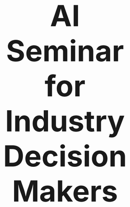 
# <div style="display: flex; justify-content: center; align-items: center; height: 100vh; text-align: center; font-size: 10vw; font-weight: bold; width: 100%;">AI Seminar for Industry Decision Makers</div>

---

## Typical Agenda

**14:00-14:30** : Introduction à l'IA & concepts fondamentaux

**14:30-14:50** : Natural Language Processing (NLP) & Large Language Models (LLM)

**14:50-15:10** : Computer Vision et Multimodalité

**15:10-15:30** : Data, Documentation Technique et Code Legacy

**15:30-15:50** : IA appliquée à l'industrie automobile

**15:50-16:00** : Résumé

---

# Médhi Famibelle - AI Engineer & Consultant

---

# Introduction to AI & fundamental concepts​

---

# AI VS GENERATIVE AI​

<div style="display: flex; align-items: center; gap: 20px;">
  <div style="flex: 1;">

**ARTIFICIAL INTELLIGENCE** is a field of computer science that aims to create systems capable of imitating or simulating human intelligence.​

**MACHINE LEARNING** focuses on building systems that learn and improve from experience without being explicitly programmed.​

**DEEP LEARNING** uses neural networks with many layers to model complex patterns in data.​

**GENERATIVE AI** can create or generate new content, ideas, or data that resemble human creativity.​

  </div>

  <div style="flex: 1;">

![AI, ML, DL, and Generative AI Face-Off](https://synoptekmark.b-cdn.net/wp-content/uploads/2023/07/ai-ml-dl-and-generative-ai-face-off.webp)

  </div>
</div>
---

# ML: Supervised Learning​

<div style="display: flex; align-items: center; gap: 20px;">
  <div style="flex: 1;">

Using Labeled Data​

Classification and Regression Tasks​

  </div>

  <div style="flex: 1;">

![Supervised Learning](https://techvidvan.com/tutorials/wp-content/uploads/sites/2/2020/07/Supervised-Learning-in-ML.jpg)

  </div>
</div>
---

# ML: Supervised Learning​

- Predictive maintenance for vehicle components (e.g., brake pads, tires).
- Driver behavior analysis and risk assessment.
- Traffic sign recognition and classification.
- Lane departure warning systems.


---

# ML: Unsupervised Learning​

<div style="display: flex; align-items: center; gap: 20px;">
  <div style="flex: 1;">

Discovering hidden structures​

Clustering and dimensionality reduction techniques​
  </div>

  <div style="flex: 1;">

![Unsupervised Learning](https://techvidvan.com/tutorials/wp-content/uploads/sites/2/2020/07/Unsupervised-Learning-in-ML.jpg)

  </div>
  
</div>

---
# ML: Unsupervised Learning​
- Clustering driver behavior patterns for personalized insurance plans.
- Grouping traffic patterns to optimize navigation and route planning.
- Segmenting vehicle usage data to design targeted marketing strategies.

---
# ML: Reinforcement Learning​

<div style="display: flex; align-items: center; gap: 20px;">
  <div style="flex: 1;">
Agents learning through trial and error​

Reward systems​
  </div>

  <div style="flex: 1;">

<iframe width="560" height="315" src="https://www.youtube.com/embed/spfpBrBjntg?si=68Z-oEMzvfxk8p6x&autoplay=1" title="YouTube video player" frameborder="0" allow="accelerometer; autoplay; clipboard-write; encrypted-media; gyroscope; picture-in-picture" allowfullscreen></iframe>

  </div>

</div>
---

# ML: Reinforcement Learning​
<div style="display: flex; align-items: center; gap: 20px;">
  <div style="flex: 1;">

- Autonomous driving systems learning optimal driving strategies through simulation.
- Adaptive cruise control systems optimizing fuel efficiency and safety.
- Parking assistance systems learning to navigate complex parking scenarios.

  </div>
  <div style="flex: 1;">  

<iframe width="560" height="315" src="https://www.youtube.com/embed/KPLYhRBCcvk?autoplay=1" title="YouTube video player" frameborder="0" allow="accelerometer; autoplay; clipboard-write; encrypted-media; gyroscope; picture-in-picture" allowfullscreen></iframe>

**Source:** [AlphaStar: Grandmaster level in StarCraft II using multi-agent reinforcement learning](https://deepmind.google/discover/blog/alphastar-grandmaster-level-in-starcraft-ii-using-multi-agent-reinforcement-learning/)

  </div>
</div>
---

# Supervised Learning, Unsupervised Learning, Reinforcement Learning

| Mode            | Labeled Training Data | Definition                                                                                     | Use Cases                                                                                     |
|-----------------|-----------------------|------------------------------------------------------------------------------------------------|---------------------------------------------------------------------------------------------|
| Supervised      | YES                   | During the training phase, the desired outcome is known                                       | Image recognition, value prediction, diagnostics, fraud detection                          |
| Unsupervised    | NO                    | During the training phase, the desired outcome is unknown                                     | Customer segmentation, KPI determination, grouping objects that appear to share similarities |
| Reinforcement   | Depends               | The expected result is evaluated on a case-by-case basis                                      | Recommendation engines, AI in gaming                                                        |

---

# Biological Neurons  

<div style="display: flex; align-items: center; gap: 20px;">
  <div style="flex: 1;">

  **Structure:**  
  - Dendrites  
  - Soma  
  - Axon  

  **Functioning of Synapses:**  
  - Chemical and electrical signal transmission  

  </div>

  <div style="flex: 1;">

  ![Neuron Structure](https://www.researchgate.net/profile/Christos-Pliatsikas/publication/376253955/figure/fig1/AS:11431281218483806@1705590629078/Neuron-anatomy-Created-with-BioRendercom.png)  
  *Illustration of a biological neuron*

  </div>

</div>

---

# Artificial Neurons  
<div style="display: flex; align-items: center; gap: 20px;">
  <div style="flex: 1;">

Mathematical model of the artificial neuron  

Activation functions: ReLU, Sigmoid, Tanh  

Similarities and differences with biological neurons?  

</div>

<div style="display: flex; align-items: center; gap: 20px;">
  <div style="flex: 1;">

  ![Artificial Neuron Structure](https://upload.wikimedia.org/wikipedia/commons/thumb/c/c6/Artificial_neuron_structure.svg/1024px-Artificial_neuron_structure.svg.png)  
  *Illustration of an artificial neuron*
  </div>
</div>


---

# Artificial Neural Networks

Artificial neural networks (ANNs) are computational models inspired by the structure and functioning of biological neural networks. 

They consist of interconnected layers of artificial neurons, where each neuron processes inputs, applies an activation function, and passes the output to the next layer. 

**ANNs** are widely used for tasks such as pattern recognition, classification, and regression in various domains.

---

# Parameters and Weights in Neural Networks

In neural networks, **parameters** refer to the adjustable values that the model learns during training. These include:

**Weights:**

- Represent the strength of the connection between neurons.
- Adjusted during training to minimize the error between predicted and actual outputs.

**Biases:**
- Added to the weighted sum of inputs to shift the activation function.
- Helps the model fit the data better by allowing flexibility in decision boundaries.

---

# Parameters and Weights in Neural Networks

<div style="display: flex; align-items: center; gap: 20px;">
  <div style="flex: 1;">

**Why They Matter:**

- **Weights and biases** are the core components that enable neural networks to learn patterns and make predictions. By iteratively updating these values using optimization algorithms like gradient descent, the network improves its performance on the given task.
  </div>

  <div style="flex: 1;">
**Example:**

- In a simple neural network, if the input is `X`, the weight is `W`, and the bias is `B`, the output of a neuron is calculated as:
$$\text{output} = \text{activation\_function}(W \cdot X + B)$$

  </div>
</div>
---

# Mistral 7B: Number of Parameters

<div style="display: flex; align-items: center; gap: 20px;">

  <div style="flex: 1;">

The Mistral 7B model is a state-of-the-art foundation model with **7 billion parameters**.


**Comparison:**
- **GPT-4:** Estimated 175 billion parameters.
- **LLaMA 2 (13B):** 13 billion parameters.

  </div>

  <div style="flex: 1;">

![Model Parameters Comparison](https://www.geeky-gadgets.com/wp-content/uploads/2023/09/New-Mistral-7B-instruct-model-from-Mistral-AI.webp)

  </div>
</div>
---

# Multi-Layer Perceptron (MLP)
<div style="display: flex; align-items: center; gap: 20px;">

  <div style="flex: 1;">

A Multi-Layer Perceptron (MLP) is a type of artificial neural network composed of an input layer, one or more hidden layers, and an output layer. Each layer consists of interconnected nodes (neurons) where inputs are processed through weighted connections, activation functions, and biases. 

MLPs are widely used for supervised learning tasks such as classification and regression, leveraging their ability to model complex, non-linear relationships in data.

The concept of the MLP was first introduced in 1969 by Marvin Minsky and Seymour Papert in their book *Perceptrons*, which laid the groundwork for neural network research.

  </div>

  <div style="flex: 1;">

![MLP](https://media.licdn.com/dms/image/D5612AQG2n-h9rBE2NA/article-cover_image-shrink_600_2000/0/1701597139460?e=2147483647&v=beta&t=kTHU5V1z66QpFeikBYqQ4Gwgu-o3V8DlwKWOub6Rr2M)

  </div>

</div>
---

# Backpropagation

<div style="display: flex; align-items: center; gap: 20px;">

  <div style="flex: 1;">

Backpropagation, is a supervised learning algorithm used to train artificial neural networks. It adjusts the weights of the network by propagating the error from the output layer back to the input layer. The process involves two main steps:

**Forward Pass:** Compute the output of the network and the error by comparing the predicted output to the actual target.

**Backward Pass:** Calculate the gradient of the error with respect to each weight using the chain rule and update the weights to minimize the error.

This iterative process continues until the network converges to an optimal solution, making it a cornerstone of deep learning.

  </div>

  <div style="flex: 1;">

![Backpropagation](https://i.makeagif.com/media/9-23-2021/ZbBtF9.gif)

  </div>

</div>
---

# Gradient Descent

<div style="display: flex; align-items: center; gap: 20px;">

  <div style="flex: 1;">

Gradient Descent is an optimization algorithm used to minimize a function by iteratively moving in the direction of the steepest descent, as defined by the negative of the gradient. It is widely used in machine learning to optimize model parameters by reducing the error between predicted and actual values.

**Steps:**
- Initialize parameters (e.g., weights) with random values.
- Compute the gradient of the loss function with respect to the parameters.
- Update the parameters by subtracting the gradient scaled by a learning rate.
- Repeat until convergence or a stopping criterion is met.

**Key Concepts:**
- **Learning Rate:** Controls the step size in each iteration.
- **Convergence:** Achieved when the gradient approaches zero or the loss stops decreasing.

  </div>

  <div style="flex: 1;">
![Gradient Descent](https://blog.datumbox.com/wp-content/uploads/2013/10/gradient-descent.png)
  </div>

</div>

---
## Neural Network in action

<div style="display: flex; align-items: center; gap: 20px;">

  <div style="flex: 1;">

The animation shows the process of handwritten digit recognition using a neural network. 

It visualizes how the model processes input images, extracts features, and predicts the corresponding digit.

  </div>

  <div style="flex: 1;">

![Neural Network in action](https://i.makeagif.com/media/3-22-2022/boUeR6.gif)

  </div>
</div>

---

# Building an AI Model: Key Steps

<div style="display: flex; align-items: center; gap: 20px;">

  <div style="flex: 1;">


**Define the Problem:**
- Clearly identify the objective and the problem you want to solve.
- Example: Predict brake pad wear or classify traffic signs.

**Collect the Data:**
- Gather relevant and high-quality data for training and testing.
- Example: Sensor data, images, or historical logs.

**Choose a Model:**
- Select an appropriate algorithm or architecture based on the problem.
- Example: Use YOLO for real-time object detection or LSTM for time-series predictions.

**Train the Model:**
- Split the data into training, validation, and test sets.
- Train the model using the training data and evaluate its performance on the validation set.
- Fine-tune hyperparameters to optimize accuracy and generalization.

**Evaluate and Deploy:**
- Test the model on unseen data to ensure robustness.
- Deploy the model in the target environment (e.g., embedded systems, cloud).

  </div>

  <div style="flex: 1; align=right;">

```mermaid
graph TD
   A[Define the Problem] --> B[Collect the Data]
   B --> C[Choose a Model]
   C --> D[Train the Model]
   D --> E[Evaluate and Deploy]
   E --> F[Monitor and Improve]
```
  </div>
</div>
---
# Quiz: Neural Networks

---

# What is the primary advantage of using artificial neural networks (ANNs) in AI applications?
  - A) They are inspired by biological neurons.
  - B) They can model complex, non-linear relationships in data.
  - C) They require no training data.
  - D) They are faster than all other machine learning models.

---

# What is the purpose of backpropagation in training neural networks?
  - A) To initialize the weights of the network.
  - B) To propagate the input data forward through the network.
  - C) To adjust the weights by minimizing the error using gradient descent.
  - D) To add more layers to the network.

---

# What does the gradient descent algorithm aim to achieve in neural network training?
  - A) Maximize the loss function.
  - B) Minimize the loss function by iteratively updating the weights.
  - C) Increase the learning rate.
  - D) Reduce the number of neurons in the network.
---

# Which of the following is a key advantage of using reinforcement learning in neural networks?
  - A) It requires labeled training data.
  - B) It learns optimal strategies through trial and error.
  - C) It is only applicable to supervised learning tasks.
  - D) It does not use reward systems.

---

# MNIST Dataset: Handwritten Digit Recognition

<div style="display: flex; align-items: center; gap: 20px;">

  <div style="flex: 1;">

The MNIST (Modified National Institute of Standards and Technology) dataset is a widely used benchmark in machine learning and computer vision. It consists of 70,000 grayscale images of handwritten digits (0–9), each of size 28x28 pixels. The dataset is used to train and evaluate models for digit recognition tasks.

**Significance:**
- MNIST serves as a starting point for testing and comparing machine learning algorithms.
- It helps in understanding how neural networks can classify numbers based on pixel patterns.

**History:**
- MNIST was introduced in 1998 by **Yann LeCun, Corinna Cortes, and Christopher J.C. Burges** as part of their research on neural networks and machine learning.

**Applications:**
- Digit recognition in postal systems.
- Foundational experiments in deep learning.

  </div>
  <div style="flex: 1;">


![MNIST Dataset Example](https://upload.wikimedia.org/wikipedia/commons/2/27/MnistExamples.png)

Example of handwritten digits recognition from the MNIST dataset

  </div>
</div>


---

<div style="display: flex; align-items: center; gap: 20px;">

  <div style="flex: 1;">

# Winter is Coming

  </div>

  <div style="flex: 1;">

  <img src="http://www.quickmeme.com/img/33/331a33b15a910ec8d385e50bedeb974d993c0d448678ca7e0f9d7635a1db54c7.jpg" alt="Winter is Coming Meme" style="width: 50%; border: 1px solid #ccc; border-radius: 8px;">

  </div>
</div>

---

# Tokenization

Tokens in natural language processing (NLP) are like syllables in poetry. Just as syllables are the building blocks of rhythm and structure in a poem, tokens are the fundamental units that allow AI models to process and understand text. 

## "Winter is Coming" → 5 tokens
- **Syllables in a poem:** Win / ter / is / com / ing.
- **Tokens in NLP:** ["Win", "##ter", "is", "Com", "##ing"].

---

# Token in AI Models

The token limit defines the maximum number of tokens a model can process in a single input. Higher token limits enable handling longer contexts, making models more effective for tasks like summarization, code analysis, and document generation.

| Model          | Max Size (tokens)  | Approx. Paperback Pages |
|----------------|---------------------|--------------------------|
| GPT-5          | 128,000            | ~512                    |
| Llama 3.1      | 128,000            | ~512                    |
| Mistral Large  | 64,000             | ~256                    |

---

# Embedding

## Transforming Tokens into Numerical Representations

<div style="display: flex; align-items: center; gap: 20px;">

  <div style="flex: 1;">

Embedding transforms tokens into vectors, which serve as the true input points for the LLM.

  </div>

  <div style="flex: 1;">

![Embedding Example](https://causewriter.ai/wp-content/uploads/2023/08/image-2.png)

  </div>
</div>

---

# How Tokenization and Embedding Work Together:
**Tokenization:**
- Splits text into tokens (e.g., words, subwords, or characters).
- Example: "Winter is coming" → ["Win", "##ter", "is", "com", "##ing"].

**Embedding:**
- Maps each token to a high-dimensional vector in a continuous space.
- Example: ["Win", "##ter", "is", "com", "##ing"] → [[0.12, 0.45, ...], [0.34, 0.67, ...], [0.89, 0.23, ...]].

---

# Why Embedding is Important:
- **Semantic Understanding:** Tokens with similar meanings have closer embeddings in the vector space.

```mermaid
graph LR
  A["Input Phrase: 'Winter is coming'"] --> B["Tokenization: ['Win', '##ter', 'is', 'com', '##ing']"]
  B --> C["Embedding: Dense Numerical Vectors"]

  C["Tokenization Output"]
  C --> D["Token: 'Win'"]
  D --> D1["Vector: [0.12, 0.45, 0.78, ...]"]
  C --> E["Token: '##ter'"]
  E --> E1["Vector: [0.34, 0.67, 0.89, ...]"]
  C --> F["Token: 'is'"]
  F --> F1["Vector: [0.56, 0.23, 0.91, ...]"]
  C --> G["Token: 'com'"]
  G --> G1["Vector: [0.78, 0.12, 0.34, ...]"]
  C --> H["Token: '##ing'"]
  H --> H1["Vector: [0.45, 0.89, 0.67, ...]"]
  ```

---

# <div style="display: flex; justify-content: center; align-items: center; height: 100vh; text-align: center; font-size: 10vw; font-weight: bold; width: 100%;">King - Man + Woman = Queen ?</div>

---

# Embedding Example: 
## King - Man + Woman = Queen

Word embeddings capture semantic relationships between words by representing them as vectors in a high-dimensional space. 

A famous example of this is the analogy:

**"King - Man + Woman = Queen"**

## Explanation:
- The vector difference between "King" and "Man" represents the concept of masculinity.
- Adding the vector for "Woman" shifts the representation to the feminine counterpart, resulting in "Queen."

---

# Embedding Example: 
## King - Man + Woman = Queen

<div style="display: flex; align-items: center; gap: 20px;">

  <div style="flex: 1;">

## Mathematical Representation:
If `v(King)`, `v(Man)`, and `v(Woman)` are the embeddings for "King," "Man," and "Woman," then:

$v(King) - v(Man) + v(Woman) ≈ v(Queen)$


## Why This Works:
- Embeddings encode semantic and syntactic relationships.
- Similar concepts are closer in the vector space, enabling analogies like this.

  </div>

  <div style="flex: 1;">

<div style="text-align: center;">
  <img src="https://dfzljdn9uc3pi.cloudfront.net/2022/cs-964/1/fig-6-2x.jpg" alt="image" style="width: 75%;">
</div>

  </div>
</div>

---

# <div style="display: flex; justify-content: center; align-items: center; height: 100vh; text-align: center; font-size: 10vw; font-weight: bold; width: 100%;">Predicting the Next Word: "Paris is the city of ..."</div>

---

# Predicting the Next Word: "Paris is the city of ..."

**Tokenization:**
- The input sentence "Paris is the city of ..." is tokenized into smaller units: `["Paris", "is", "the", "city", "of"]`.

**Contextual Embedding:**
- Each token is converted into a high-dimensional vector using embeddings, capturing its meaning and context.

---

# Predicting the Next Word: "Paris is the city of ..."

**Probability Distribution:**
- The model computes a probability distribution over the vocabulary for the next word. For "Paris is the city of ...", the probabilities might look like:
  - **"love"**: 0.65
  - "light": 0.20    
  - "art": 0.10
  - Other words: 0.05

**Prediction:**
- The word with the highest probability is selected as the next word.


---

## Predicting the Next Word: "Paris is the city of ..."

# Why This Works:

- **Training Data:** The model has seen similar phrases during training, such as "Paris is the city of **love**."
- **Context Understanding:** The embeddings ensure the model considers the entire sentence context.

---

## Predicting the Next Word: "Paris is the city of ..."
Chart
```mermaid
graph LR
  A["Paris is the city of ..."] --> B["Tokenization"]
  B --> C["Contextual Embedding"]
  C --> D["Probability Distribution"]
  D --> D1["love: 0.65"]
  D --> D2["light: 0.20"]
  D --> D3["art: 0.10"]
  D --> D4["Other words: 0.05"]
```

---

# Predicting the Next Word: "Paris is the city of ..."

## Example Output:
- Input: "Paris is the city of ..."
- Output: "love"

This process demonstrates how language models use context and learned patterns to generate coherent and contextually relevant text.

---

<div style="display: flex; justify-content: center; align-items: center; height: 100vh; text-align: center; font-size: 10vw; font-weight: bold; width: 100%;">Quiz: Tokens and Embedding</div>

---

# What is the purpose of tokenization in natural language processing (NLP)?
- A) To convert text into numerical vectors.
- B) To split text into smaller units like words or subwords.
- C) To train a neural network on text data.
- D) To generate embeddings for tokens.

---

# How do embeddings help in understanding the meaning of tokens?
- A) By splitting tokens into smaller parts.
- B) By mapping tokens to high-dimensional vectors that capture semantic relationships.
- C) By converting tokens into binary representations.
- D) By reducing the size of the vocabulary.


---

# Large Language Models

---

# Large Language Models

Large Language Models (LLMs) are artificial intelligence models, pre-trained on vast text corpora, capable of understanding and generating natural language.

## Key Features:
- **Size:** Their size (billions of parameters) enables them to capture the nuances of human language.
- **Versatility:** They can be adapted to a wide variety of domains and applications.
- **Generalization Capability:** LLMs use deep learning techniques to learn universal linguistic structures and relationships.

---

# Large Language Models

## Examples of Models:
- **GPT-5 (2025), GPT-5o (2025), o2 (2025):** Advanced models for text generation and reasoning.
- **Claude 3(Anthropic, 2025):** A model focused on explanatory reasoning and safety.
- **Gemini 2 (Google, 2025):** A cutting-edge multimodal model for processing text, images, and videos.
- **LLaMA  (Meta, 2025):** An open-source model optimized for diverse applications.
- **Mistral Mixtral (2025):** A French model specialized in natural language processing and content generation.
- **Kyutai 2025:** An advanced multilingual model for speech recognition and contextual understanding.
- **Whisper:** A robust speech transcription model supporting numerous dialects.

---

# Large Language Models

## Applications:
- Translation, summarization, creative writing.
- Code generation, semantic analysis.
- Tackling unseen tasks through **zero-shot learning**.

---

# Data Requirements for Training Large Models

## Volume
- Large-scale datasets are essential to train models with billions of parameters.
- Example: GPT-4 was trained on hundreds of terabytes of text data.

---

## Data Requirements for Training Large Models

# Diversity
- Data should cover a wide range of topics, languages, and domains.
- Example: Text, images, audio, and code for multimodal models.

---

## Data Requirements for Training Large Models

# Quality
- High-quality, clean, and well-annotated data ensures better model performance.
- Example: Removing duplicates, correcting errors, and ensuring balanced representation.

---

## Data Requirements for Training Large Models

#Relevance
- Domain-specific data is critical for fine-tuning models for specialized applications.
- Example: Automotive manuals, sensor logs, and traffic data for autonomous driving.

---

## Data Requirements for Training Large Models

# Sources of Data:

- **Public Datasets:** Common Crawl, Wikipedia, ImageNet.
- **Proprietary Data:** Internal documents, customer interactions, telemetry data.
- **Synthetic Data:** Generated data to augment training sets and cover edge cases.

---

## Data Requirements for Training Large Models

# Challenges:

- **Bias and Fairness:** Ensuring data is representative and unbiased.
- **Privacy:** Complying with regulations like GDPR when using sensitive data.
- **Scalability:** Managing and processing massive datasets efficiently.

---

## Data Requirements for Training Large Models

# Example in Automotive:

- **Data Types:** Sensor data, traffic patterns, driver behavior logs.
- **Use Case:** Training models for predictive maintenance, autonomous driving, and voice assistants.

---

# Infrastructure Requirements for Training LLMs

Training a large language model (LLM) demands advanced infrastructure and significant computational resources. Key requirements include:

## High-Performance Hardware
- **GPU/TPU Clusters:** Specialized hardware for parallel processing and efficient training of deep learning models.
- **Massive Compute Power:** Example: GPT-4 was trained using hundreds of petaflops per day.

---

## Infrastructure Requirements for Training LLMs

# Energy Consumption
- **Global Impact:** 20% of the world's energy is projected to be consumed by AI systems (source: DeepLearning.ai).

---

# Energy Consumption for Training Mistral Large 2

The environmental footprint of training Mistral Large 2: as of January 2025, and after 18 months of usage, Large 2 generated the following impacts: 
- **20.4 ktCO₂e:** Total carbon dioxide equivalent emissions.
- **281,000 m³ of water consumed:** Total water usage.
- **660 kg Sb eq:** Standard unit for resource depletion.

source: [Our contribution to a global environmental standard for AI](https://mistral.ai/news/our-contribution-to-a-global-environmental-standard-for-ai)

| Duration | Estimated Energy Consumption | Equivalent in Nuclear Reactors (1.3 GW) |
|---------------------|-----------------------------|-----------------------------------------|
| 18 months | ≈ 1,073.7 GWh (≈ 1.074 TWh)                      | ≈ 0.0628 reactor (≈ 6.3% of a reactor) |


---

<img src="https://cms.mistral.ai/assets/ee83637f-9f22-4e54-b63f-86277bea2a69.jpg" alt="Mistral AI Environmental Impact" width="50%" style="display: block; margin: 0 auto;">

<small style="font-size: smaller;">Environmental impact of training Mistral Large 2, including carbon emissions, water usage, and resource depletion.</small>

---

# Concrete Applications of LLMs

## 📝 Text Generation
- News & financial reports in real time  
- Creative co-writing (ads, games, scripts)  
- Dynamic technical documentation  

---

## Concrete Applications of LLMs

# 💻 Code Completion
- Full app generation from natural specs  
- Security flaw detection & fixes  
- Custom automation scripts (SQL, Python, RPA)  

---

## Concrete Applications of LLMs

# 🤖 Chatbots & Assistants
- 24/7 customer support (80–90% automated)  
- Smart personal assistants (scheduling, admin, comparisons)  
- Healthcare support: symptom pre-analysis, treatment reminders  

---

## Concrete Applications of LLMs

<div style="display: flex; align-items: center; gap: 20px;">

  <div style="flex: 1;">

# 🌍 Other Applications
- Context-aware translations (legal, cultural)  
- Document analysis & insights extraction  
- Adaptive tutoring & personalized learning  
- Business workflows: meeting summaries, decision tracking  

</div>

  <div style="flex: 1;">

<img src="https://media.licdn.com/dms/image/v2/D4D12AQHpYvUjqjFIgg/article-cover_image-shrink_720_1280/article-cover_image-shrink_720_1280/0/1738606568800?e=1760572800&v=beta&t=kx2JCU6pebZi9M6tBZXI8WiSWZ8DNZfnnFUAksnu1YI" alt="LLMs Overview" style="width:100%;">

</div>
---

# Attention Mechanism: Enhancing Neural Networks

<div style="display: flex; align-items: center; gap: 20px;">

  <div style="flex: 1;">

## Publication 2017
- **2017:** Vaswani et al. proposed **"Attention is All You Need,"** introducing the Transformer architecture.
- **Impact:** Became the foundation for modern LLMs like GPT and BERT, replacing RNNs in many applications.


## Key Features
- **Selective Focus:** Assigns weights to input elements, emphasizing the most relevant parts.
- **Interpretability:** Highlights which parts of the input influence the output, aiding in model transparency.

<!--  -->
## Applications
- **Natural Language Processing:** Machine translation, summarization, and question answering.
- **Computer Vision:** Image captioning and object detection.
- **Automotive Industry:** Predicting brake fade, analyzing driver behavior, and optimizing ADAS systems.

</div>

  <div style="flex: 1;">

<div style="text-align: center;">
  <img src="https://0.academia-photos.com/attachment_thumbnails/84202720/mini_magick20220415-14619-1w85ue4.png" alt="Attention Mechanism" style="width: 50%;">
</div>

  </div>

</div>

---

# Attention Mechanism Equation

The attention mechanism can be mathematically expressed as:

$$\text{Attention}(Q,K,V) = \text{softmax}\left(\frac{Q K^T}{\sqrt{d_k}}\right) V$$

Where:
- $Q$ (Query): What we're looking for
- $K$ (Key): What we're comparing against  
- $V$ (Value): The actual information to retrieve
- $d_k$: dimension of the key vectors (used for the scaling factor)

This mechanism allows the model to **focus on the most relevant parts** of the input sequence.

---

# Why **Attention** can be a game changer
- Captures very long-term dependencies without the memory degradation typical of RNNs.  
- Produces interpretable attention maps: helps identify which past steps influence the current prediction.  
- Enables modelling of rare but critical events by directly linking distant cues in the sequence.

---
# **Attention** and Predictive maintenance (sensor data, time series)  
- Temporal self-attention on sensor logs → early detection of anomalies and progressive wear.  
- Attention maps: temporal localization of root causes (e.g., vibration spikes preceding failure).  

---

# Attention and Modeling brake fading / friction  

<div style="display: flex; align-items: center; gap: 20px;">

  <div style="flex: 1;">

- Causal temporal transformer → identifies stops/thermal events that lead to friction drops.  
- Multi-head causal attention: each head captures different time scales 
  - short: thermal spikes 
  - long: accumulated energy

  </div>

  <div style="flex: 1;">  

![Types of Brake Fade](https://www.slashgear.com/img/gallery/what-is-brake-fade-and-what-causes-it/what-are-the-types-of-brake-fade-1707264185.jpg)

  </div>
</div>
---

## Attention Mechanism and Detection of critical events in long test campaigns  

- Automatic spotting of significant epochs (hard stops, long heat-ups) to prioritize HIL / bench validation.

---

# Quiz: Attention Mechanism

---

# Why is the attention mechanism crucial in modern neural networks?
  - A) It replaces the need for activation functions.
  - B) It allows the model to focus on the most relevant parts of the input sequence.
  - C) It eliminates the need for training data.
  - D) It reduces the size of the neural network.

---

# <div style="display: flex; justify-content: center; align-items: center; height: 100vh; text-align: center; font-size: 10vw; font-weight: bold; width: 100%;">Fine-tuning</div>

---

# Full Training

Training a large language model or neural network from scratch is computationally expensive and resource-intensive. It requires:

- **Massive Datasets:** Billions of tokens across diverse domains.
- **High Compute Power:** Specialized hardware like GPUs/TPUs and significant energy consumption.
- **Time:** Training can take weeks or months, even on large-scale infrastructure.

---

# Fine-Tuning as a Solution

Fine-tuning leverages pre-trained models and adapts them to specific tasks or domains. This approach:

- **Reduces Costs:** Requires significantly less compute and time compared to full training.
- **Improves Performance:** Tailors the model to domain-specific data, enhancing accuracy and relevance.
- **Increases Accessibility:** Enables smaller teams to build specialized applications without extensive resources.

---

# Fine-Tuning

**Example:**
- Fine-tuning GPT or Mistral on automotive datasets (e.g., technical manuals, sensor logs) can create a specialized model for predictive maintenance or driver assistance systems at a fraction of the cost of full training.

---

# Example on French Gastronomy

## Pre-training
The base model (e.g., GPT or Mistral) is trained on a **general corpus**:  
- Web articles, books, forums, Wikipedia, various recipes…  
- It already understands French, sentence structures, common ingredients, etc.  
- However, it **is not an expert** in French gastronomy or precise chef techniques.


---

## Example on French Gastronomy

<div style="display: flex; align-items: center; gap: 20px;">

  <div style="flex: 1;">

# Fine-tuning
The training continues on a **targeted dataset**:  
- French gastronomic recipes: classic sauces, cooking techniques, refined flavor pairings.  
- Chef notes, gastronomy books, Michelin-starred menus…  

  </div>

  <div style="flex: 1;">
```mermaid
flowchart TD
  A[General Pre-trained Model] --> |General Knowledge| B[Fine-tuning on French Gastronomic Recipes]
  B --> |Learning Techniques and Style| C[Specialized Model in French Gastronomy]
```
  </div>
</div>

---

## Example on French Gastronomy

<div style="display: flex; align-items: center; gap: 20px;">

  <div style="flex: 1;">

# The model learns to:  
- Recognize specific terms: “sauce bordelaise,” “low-temperature cooking,” “déglaçage au vin rouge”
- Suggest ingredients and techniques that are more **authentic** to French cuisine.  
- Adhere to the **gastronomic and precise** style of Michelin-starred recipes.

  </div>

  <div style="flex: 1;"> 

  <img src="https://s.france24.com/media/display/8d788430-1f7c-11e9-852c-005056bff430/w:1280/p:16x9/dominique_crenn_-_m.jpg" alt="Dominique Crenn" style="width: 100%;">

  </div>

---

# Example on French Gastronomy

<div style="display: flex; align-items: center; gap: 20px;">

  <div style="flex: 1;">

  ## Result
  After fine-tuning, the model can:  
  - Generate **complete and realistic French gastronomic recipes**.  
  - Adapt existing recipes into a **gastronomic style**.  
  - Answer questions such as:  
    > “How to prepare sweetbreads with morels and red wine sauce like a Michelin-starred chef?”
  </div>
  <div style="flex: 1;">

![Image](https://cdn.sanity.io/images/d35hevy9/production/45a0d7d20ff15bbf7f88654b848379b9fd0b9d10-2756x1480.png)

  </div>
 </div> 

---

# Quiz: Fine-Tuning

---

# What is the primary benefit of fine-tuning a pre-trained AI model?
  - A) It eliminates the need for training data.
  - B) It reduces the computational cost compared to training from scratch.
  - C) It increases the size of the model.
  - D) It replaces the pre-trained model with a new one.

---

# AI on Cloud, Sovereign, On-Premise, or Edge

---

# AI on Cloud

## Description: AI is hosted on public cloud platforms like AWS, Azure, or Google Cloud.
- **Advantages:**
  - Rapid scalability.
  - Easy access to pre-trained models and massive resources.
  - *Low initial cost.*
- **Disadvantages:**
  - Data privacy concerns.
  - Dependence on internet connectivity.
  - Risk of vendor lock-in.

---

# AI on Cloud

- **Examples:**
  - **AWS SageMaker** for training and deploying ML models.
  - **Google Vertex AI** for integrated AI solutions.
  - **Microsoft Azure AI** for cognitive services.

---

# Sovereign AI

<div style="display: flex; align-items: center; gap: 20px;">

  <div style="flex: 1;">

- **Description:** Infrastructure and data are managed within a country to comply with local regulations.
- **Advantages:**
  - Full control over data.
  - Compliance with national regulations.
  - Enhanced national security.
- **Disadvantages:**
  - High setup cost.
  - Limited scalability compared to global cloud.
  - Requires internal maintenance.

  </div>
  <div style="flex: 1;">

![Image](https://media.securiti.ai/wp-content/uploads/2025/06/11045706/Securiti-Powers-Sovereign-AI-in-the-EU-with-NVIDIA.png)

  </div>
</div>

---

# Sovereign AI

## Typical Use Cases: Government projects, defense, healthcare requiring strict data residency.
- **Examples:**
  - **Gaia-X:** European initiative for a sovereign cloud.
  - **OVHcloud:** French provider of sovereign cloud solutions.


---

# AI On-Prem

<div style="display: flex; align-items: center; gap: 20px;">

  <div style="flex: 1;">

- **Description:** AI is deployed on the organization’s own servers and data centers.
- **Advantages:**
  - Full control over hardware and data.
  - Low latency for local users.
  - Tight integration with internal systems.
- **Disadvantages:**
  - High upfront investment. (Nvidia H100 ~ $30 000 each)
  - Requires in-house expertise.
  - Scaling is expensive.

  **ask your IT guy**

  </div>
  <div style="flex: 1;">
  
![Image](https://miro.medium.com/v2/resize:fit:970/1*TFadQrVWmT6FsYlIG5HDnw.jpeg)
  
  </div>
</div>


---

# AI On-Prem

<div style="display: flex; align-items: center; gap: 20px;">

  <div style="flex: 1;">

- **Typical Use Cases:** Internal analytics, finance, R&D labs.
- **Examples:**
  - **NVIDIA DGX Systems** for on-site AI model training.

  </div>

  <div style="flex: 1;">

    <img src="https://www.nvidia.com/content/dam/en-zz/Solutions/Data-Center/dgx-a100/data-denter-dgx-a100-tour-1cN-D@2x.jpg" alt="DGX Systems" style="width: 50%;">

  </div>
</div>

---

# AI on Edge

<div style="display: flex; align-items: center; gap: 20px;">

  <div style="flex: 1;">

- **Description:** AI is deployed on devices close to the data source (IoT, mobile, industrial machines).
- **Advantages:**
  - Ultra-low latency.
  - Reduced bandwidth usage.
  - Can operate offline.
- **Disadvantages:**
  - Limited computing resources.
  - Model updates are more complex.
  - Security of distributed devices.


  </div>

  <div style="flex: 1;">

![nvidia Robot](https://developer-blogs.nvidia.com/wp-content/uploads/2024/10/humanoid-robot-gif.gif)

  </div>
</div>

---

# AI on Edge

<div style="display: flex; align-items: center; gap: 20px;">

  <div style="flex: 1;">

- **Typical Use Cases:** Autonomous vehicles, smart cameras, industrial automation, IoT devices.

- **Examples:**
  - **Qualcomm Snapdragon Ride** for autonomous vehicles.
  - **NVIDIA Jetson** for IoT and robotics applications.

</div>

  <div style="flex: 1;">

![Snapdragon Ride](https://specials-images.forbesimg.com/imageserve/61d625f9b6cd3ef368034eac/All-the-vehicle-system-included-in-the-Snapdragon-Digital-Chassis-and-current/960x0.jpg?fit=scale)

  </div>
</div>

---

# AI deployment strategies in a wrap

AI deployment strategies should align with specific automotive use cases, balancing performance, cost, and regulatory compliance.

| AI Strategy | Description | Advantages | Challenges | Typical Use Cases |
|-------------|-------------|------------|------------|-----------------|
| **Cloud** | AI services hosted on public cloud platforms (AWS, Azure, GCP). | - Scalability<br>- Easy access to large models<br>- Low upfront cost | - Data privacy concerns<br>- Dependence on internet connectivity<br>- Possible vendor lock-in | Chatbots, recommendation systems, analytics, SaaS AI solutions |
| **Sovereign / National** | AI infrastructure and data managed within a country to meet regulatory and sovereignty requirements. | - Full control over data<br>- Compliance with local regulations<br>- Enhanced national security | - High setup cost<br>- Limited scalability compared to global cloud<br>- Maintenance responsibility | Government AI projects, defense, healthcare requiring strict data residency |
| **On-Premises (On-Prem)** | AI deployed on the organization’s own servers and data centers. | - Full control over hardware and data<br>- Low latency for local users<br>- Can integrate tightly with internal systems | - High upfront investment<br>- Requires in-house expertise<br>- Scaling can be slow and expensive | Sensitive enterprise AI, internal analytics, finance, R&D labs |
| **Edge** | AI deployed on devices close to the data source (IoT, mobile, industrial machines). | - Ultra-low latency<br>- Reduced bandwidth usage<br>- Can operate offline | - Limited computing resources<br>- Model updates more complex<br>- Security of distributed devices | Autonomous vehicles, smart cameras, industrial automation, IoT devices |


---

# Quiz: AI Deployment Strategies

---

# Which AI deployment strategy is ideal for autonomous vehicles and IoT devices?
- A) Cloud
- B) Sovereign / National
- C) On-Premises
- D) Edge

---

# What is a primary challenge of on-premises AI deployment?
- A) Dependence on internet connectivity
- B) Limited computing resources
- C) High upfront investment and in-house expertise requirements
- D) Vendor lock-in

---

# <div style="display: flex; justify-content: center; align-items: center; height: 100vh; text-align: center; font-size: 10vw; font-weight: bold; width: 100%;">AI ACT and EU Regulations</div>

---

# AI Risk Categories and Regulations
| Risk Category            | Description                                                                                     | Examples                          | Measures/Recommendations                                                                 |
|--------------------------|-------------------------------------------------------------------------------------------------|-----------------------------------|-----------------------------------------------------------------------------------------|
| <span style="background-color: #ff0000; color: white;">Unacceptable Risk</span> | Systems prohibited as they pose a serious threat to fundamental rights or safety.               | Social scoring, Psychological manipulation, Unregulated biometric recognition         | Strictly prohibited                                                                     |
| <span style="background-color: #ff8000; color: white;">High Risk</span>        | Systems with a significant impact on safety or fundamental rights.                              | Medical diagnosis, AI for recruitment, Management of critical infrastructures          | Conformity assessments, Technical documentation, Mandatory human oversight              |
| <span style="background-color: #ffff00; color: black;">Limited Risk</span>     | Systems with moderate risk requiring transparency obligations.                                   | Chatbots, AI-generated image/voice filters                                            | Inform users that they are interacting with AI or that content is artificially generated |
| <span style="background-color: #00ff00; color: black;">Minimal Risk</span>     | Systems with low risk, without specific regulatory obligations.                                  | Recommendation systems, AI in video games                                             | Encourage voluntary codes of conduct to improve transparency and fairness               |

---

# <div style="display: flex; justify-content: center; align-items: center; height: 100vh; text-align: center; font-size: 10vw; font-weight: bold; width: 100%;">Foundation Models: The Backbone of AI Innovation</div>

---

# Foundation Models

**Definition:**
- Foundation models are **pre-trained, versatile, and powerful AI models** capable of generalizing across many tasks and domains.
- They serve as a base for developing specific applications via fine-tuning or prompt engineering.

**Examples:**
- **GPT-5 (OpenAI):** Advanced language model for text generation, context understanding, and complex problem-solving.
- **LLaMA (Meta):** Open-source large model adaptable to various use cases.
- **Mistral 7B (Mistral AI):** French state-of-the-art model optimized for natural language understanding and generation.
- **Kyutai :** Specialized in natural language processing and speech recognition, with strong multilingual capabilities.
- **Whisper (OpenAI):** Robust speech-to-text model supporting multiple languages and optimized for noisy environments.


**Importance:**
- Reduce development costs and time.
- Offer superior generalization capabilities.
- Adaptable to diverse domains, including automotive.

---

![Foundation Models Explained](https://humanloop.com/blog/foundation-models/foundation-models-explained.jpeg)

---

# Foundation Models

| **Domain** | **Foundation Models (examples)** |
|------------|-----------------------------------|
| **Text (LLMs)** | GPT-4 / 5 (OpenAI), Claude 3.5 (Anthropic), Gemini 1.5 (Google), LLaMA 3 (Meta), Mistral / Mixtral / Codestral, Command-R+ (Cohere), Jamba (AI21 Labs), Grok (xAI) |
| **Vision** | CLIP, DALL·E 3 (OpenAI), Stable Diffusion SDXL / SD3 (Stability AI), Imagen, Flamingo (Google), Segment Anything (Meta), DINOv2 |
| **Multimodal (Text + Image + Audio + Video)** | GPT-4o (OpenAI), Gemini 1.5 (Google), Claude 3.5 multimodal (Anthropic), Kosmos-2 (Microsoft), LLaVA, IDEFICS (Hugging Face) |
| **Audio & Speech** | Whisper (OpenAI), VALL-E (Microsoft), SeamlessM4T, MMS (Meta), ElevenLabs Voice AI, Bark, XTTS |
| **Code & Reasoning** | Codestral (Mistral), DeepSeek-Coder, CodeLLaMA (Meta), GPT-o1 reasoning (OpenAI), StarCoder (Hugging Face + ServiceNow) |
| **Agents / RAG Frameworks** | LangChain, LlamaIndex, Haystack (not models but key for orchestration) |

---

# Benefits of Foundation Models

**Cost and Time Reduction:**
- Reduce development time and cost by **50–80%**.
- Eliminate the need to build specialized models from scratch.

**Performance Improvement:**
- Superior accuracy and robustness compared to specialized models.
- Ability to generalize across multiple tasks and domains.

---

# Benefits of Foundation Models

**Adaptability and Customization:**
- **Fine-tuning** for specific applications.
- Adaptation to languages, accents, and contexts.

**Accelerated Innovation:**
- Rapid launch of new features and services.
- Facilitate the integration of new technologies.

---

# <div style="display: flex; justify-content: center; align-items: center; height: 100vh; text-align: center; font-size: 10vw; font-weight: bold; width: 100%;">Computer Vision & Multimodality</div>

---

# YOLO

## **Y**ou
## **O**nly
## **L**ook
## **O**nce

---

## Object Detection (YOLO/R-CNN)
![Object Detection](https://cv-tricks.com/wp-content/uploads/2017/12/Object-Detection-for-outdoor-cv-tricks.jpg)

---

# Goal: Identify and Locate Objects in an Image

- **Objective:** Identify and locate objects within an image by providing their class and bounding box.
- **Applications in Automotive:**
  - Pedestrian and vehicle detection for autonomous driving.
  - Traffic sign recognition.
  - Obstacle detection and avoidance.
  - Parking assistance systems.

---

# Two Main Approaches

## R-CNN Family
- **Process:**
  - Generates region proposals in the image.
  - Classifies each region using a convolutional neural network.
- **Advantages:**
  - High accuracy due to region-based processing.
  - Effective for detecting small objects.
- **Disadvantages:**
  - Computationally expensive.
  - Slower processing speed.

---

# R-CNN Family

- **Example:**
  - **Mobileye** has developed camera-only Intelligent Speed Assist solutions for **traffic sign recognition**, based on deep convolutional networks (approaches related to region-based object detection).
    - [Mobileye Blog, 2024](https://www.mobileye.com/blog/intelligent-speed-assist-isa-computer-vision-adas-solution/)
  - **Bosch** has released research datasets (e.g., Bosch Small Traffic Lights Dataset) used with **Faster R-CNN and Mask R-CNN** in academic and industrial collaborations for detecting small objects like traffic lights.
    - [Bosch Small Traffic Lights Dataset, GitHub](https://hci.iwr.uni-heidelberg.de/node/6132)
  - **Academic/industrial joint research** (e.g., Shao et al., 2019, Applied Sciences) applied **Improved Faster R-CNN** for traffic sign detection, achieving higher accuracy on small signs in real-world driving datasets.
    - [Applied Sciences, MDPI 2019](https://doi.org/10.3390/app12188948)

---

# YOLO Family

<div style="display: flex; align-items: center; gap: 20px;">

  <div style="flex: 1;">

- **Process:**
  - Single-shot detection: Predicts classes and bounding boxes in one pass through the network.

- **Variants:**
  - YOLOv3, YOLOv4, YOLOv5, YOLOv6, YOLOv7, YOLOv8

- **Advantages:**
  - Real-time speed.
  - Efficient and fast detection suitable for real-time applications.

- **Disadvantages:**
  - Slightly lower accuracy compared to R-CNN.

  </div>

  <div style="flex: 1;">

<div style="text-align: center;">
  <img src="https://framerusercontent.com/images/wmnihLAMWTEv1yW0v6w4ETUz3BQ.jpeg" alt="YOLO" style="width: 75%;">
</div>

  </div>

</div>

---

# YOLO in action

Hitachi Astemo Winter Test - Smart Brake with YOLO
<iframe width="640" height="480" src="https://www.youtube.com/embed/8FkGvBHhfcI" title="YouTube video player" frameborder="0" allow="accelerometer; autoplay; clipboard-write; encrypted-media; gyroscope; picture-in-picture" allowfullscreen></iframe>

---

# 🎯 YOLO Live Demo

**Instructions :** Appuyez sur [**ESPACE**] pour Démarrer/Arrêter YOLO

---

<iframe src="Labs/yolo_live_stream.html?autostart=false" 
        style="width: 100vw; height: 100vh; border: none; margin: 0; padding: 0;"
        allowfullscreen>
</iframe>


<style>
@keyframes blink {
    0%, 50% { opacity: 1; }
    51%, 100% { opacity: 0.3; }
}
</style>

---

# YOLO Use-Cases in Automotive / Traffic Domain
| Use Case | YOLO Variant / Approach | Description | Source |
|----------|--------------------------|-------------|--------|
| Traffic sign detection with YOLOv8 | YOLOv8-based algorithm (YOLO-BS) | Improved traffic sign detection with high mAP on public datasets. | [“A traffic sign detection algorithm based on YOLOv8” — 2025, H. Zhang et al.](https://pmc.ncbi.nlm.nih.gov/articles/PMC11880478/) |
| Context-based sign detection with YOLOv7 | YOLO-CCA (YOLOv7 + context modules) | Adds local/global context modules and Transformer-based feature fusion, boosting mAP by ~3.9% on Tsinghua-Tencent-100K. | [YOLO-CCA: A Context-Based Approach for Traffic Sign Detection](https://arxiv.org/abs/2412.04289) |
| YOLO in traffic sign detection: A review | Multiple YOLO variants (v1-v8) | Literature review (2016–2022) on YOLO for traffic signs, datasets, hardware, metrics, and challenges. | [Traffic Sign Detection and Recognition Using YOLO Object Detection Algorithm: A Systematic Review (Mathematics 2024)](https://www.mdpi.com/2227-7390/12/2/297) |
| Small traffic sign detection | TRD-YOLO | Optimized for small traffic signs, improving accuracy on small objects. | [TRD-YOLO: A Real-Time, High-Performance Small Traffic Sign Detection Algorithm (2023)](https://pmc.ncbi.nlm.nih.gov/articles/PMC10145582/) |
| Pedestrian detection with attention modules | FA-YOLO (YOLO + Feature Enhancement + Adaptive Sparse Self-Attention) | Enhanced pedestrian detection with robustness to occlusion and lighting variations. | [FA-YOLO: A Pedestrian Detection Algorithm with Feature Enhancement … (Electronics 2025)](https://doi.org/10.3390/electronics14091713) |


---

## YOLO Use-Cases in Automotive / Traffic Domain

# Video: Object Detection in Action

  <iframe width=640 height=480 src="https://www.youtube.com/embed/FdZvMoP0dRU?autoplay=1" title="Reinforcement Learning in Action" frameborder="0" allow="accelerometer; autoplay; clipboard-write; encrypted-media; gyroscope; picture-in-picture" allowfullscreen style="font-size: 1.5em;"></iframe>

---

# Trade-off: Accuracy (R-CNN) vs Real-time Speed (YOLO)

| **Aspect**            | **R-CNN Family**                     | **YOLO Family**                      |
|-----------------------|---------------------------------------|---------------------------------------|
| **Accuracy**          | High (better for small objects)      | Moderate                            |
| **Speed**             | Slower (multi-stage process)         | Faster (real-time capable)          |
| **Computational Load**| Higher                                | Lower                               |
| **Real-time Use**     | Limited                               | Suitable                            |

---

# Computer Vision Use Cases in Automotive

| Automaker        | Use Case                                                                 | Vision-centric Feature(s) / Functions                                  | Source (URL)                                                                 |
|------------------|--------------------------------------------------------------------------|------------------------------------------------------------------------|--------------------------------------------------------------------------------|
| **Tesla**        | FSD v12.5: Vision-based attention monitoring (cabin camera), plus améliorations dans le monitoring avec lunettes de soleil etc. | Camera-only driver attention monitoring, suppression des alertes manuelles (“nags”), Vision-based attention system | [Electrek: FSD v12.5 first impression](https://electrek.co/2024/09/24/tesla-full-self-driving-v12-5-first-impression-more-natural-dangerous/)  |
| **Mercedes-Benz** | CLA (2025) to offer “hands-off point-to-point autonomous urban driving capability” in some jurisdictions | ADAS / driving assistance urbain, likely vision + sensor fusion pour fonctionnement mains-libres dans trafic urbain                      | [WardsAuto: 2025 Mercedes-Benz CLA to Offer Autonomous Urban Driving Capability](https://www.wardsauto.com/autonomous-adas/2025-mercedes-benz-cla-to-offer-autonomous-urban-driving-capability)  |
| **Toyota**        | Next-gen vehicles to be built with NVIDIA Drive AGX Orin supercomputer + DriveOS for automated driving capabilities (announced at CES 2025) | Real-time computer vision + sensor fusion via Nvidia Drive AGX Orin; implies visual perception & ADAS/autonomous driving support | [Toyota & NVidia](https://techstory.in/toyota-teams-up-with-nvidia-for-next-gen-automated-driving-at-ces-2025/)  |
| **Mercedes-Benz** | Partnership with Momenta: Mercedes to use Momenta software on at least four models in China from 2025-2027 for autonomous driving/ADAS features | Use of vision-based ADAS / autonomy features supplied by Momenta; likely includes perception modules | [Reuters: Mercedes to use Momenta software in 4 models](https://www.reuters.com/business/autos-transportation/mercedes-use-momenta-software-4-models-accelerate-china-comeback-sources-say-2024-11-29/)  |


---

## Tesla Vision-based Driver Monitoring

<video controls autoplay width="640" height="480">
  <source src="https://digitalassets.tesla.com/tesla-contents/video/upload/f_auto,q_auto/network.mp4" type="video/mp4">
  Your browser does not support the video tag.
</video>


---

# <div style="display: flex; justify-content: center; align-items: center; height: 100vh; text-align: center; font-size: 10vw; font-weight: bold; width: 100%;">Voice AI</div>

---

# Voice Assistants

**Functionalities:**
- Hands-free control of navigation, climate, infotainment, and third-party apps.
- Integration with embedded systems (e.g., MBUX, BMW iDrive, Tesla OS).

**Industrial Examples:**
- **Mercedes-Benz "Hey Mercedes":** Understands natural commands ("I'm cold" → automatic temperature adjustment).

---

# TTS (Text-to-Speech)

**Technologies:**
- Neural models (e.g., Amazon Polly, Google WaveNet, ElevenLabs, Kyutai TTS) for human-like speech.
- Customization for brand identity.

**Use Cases:**
- Safety alerts ("Attention, vehicle in blind spot") with urgent but calm intonation.
- Conversational feedback ("Your destination is 10 minutes away. Would you like a coffee break?").

---

# STT (Speech-to-Text)

**Leading Models:**
- **[OpenAI Whisper](https://openai.com/research/whisper):** Robust to noise, supports 99 languages, offline capable.
- **[Kyutai STT](https://kyutai.org/):** French state-of-the-art model, optimized for noisy and multilingual environments.

**Performance:**
- Whisper (large-v3): 98% accuracy on English.


---

# Speaker Diarization

**Technologies:**
- Models like PyAnnote to identify speakers.

**Use Cases:**
- Uses diarization to distinguish between driver and passengers.

---

# Benefits of Voice Technologies

| **Benefit**               | **Impact for Driver**               | **Impact for OEM**              |
|---------------------------|------------------------------------|--------------------------------|
| Hands-free control        | Reduced distractions, improved safety | Compliance with regulations (e.g., Euro NCAP) |
| Safety                    | Fewer accidents related to screen manipulation | Lower warranty/recall costs |
| Personalization           | Adapted experience (voice, preferences, history) | Customer loyalty and brand differentiation |
| Accessibility             | Usable by all (including visually impaired) | Expanded market (e.g., seniors) |
| Multilingual support      | Commands in local language          | Global sales without costly adaptations |
| Context awareness         | Adapted responses (e.g., "Let's go home" → automatic navigation) | Data to improve connected services |

**Sources:**
- [McKinsey, 2023](https://www.mckinsey.com/industries/automotive-and-assembly/our-insights)

---

# Challenges & Technical Solutions

| **Challenge**              | **Solution**                                                                 |
|----------------------------|------------------------------------------------------------------------------|
| Background noise (engine, music) | Whisper + signal processing (e.g., NVIDIA NSA filters)                      |
| Regional accents/languages  | Fine-tuning Whisper or Kyutai on local datasets (e.g., Quebec French)       |
| Latency                    | On-device models (e.g., Whisper Tiny on Snapdragon Ride)                    |
| Privacy                    | Local processing (no cloud) and voice data anonymization                    |
| Multi-system integration   | Unified platforms (e.g., Android Automotive)                           |

---

# Typical Voice Interaction Workflow

- **Audio Capture** (microphone array).
- **Signal Cleaning** (noise/music suppression).
 **Diarization** (who is speaking? driver or passenger?).
- **STT** (e.g., Whisper or Kyutai) → Text.
-- **NLP** (intent understanding).
- **Action** (e.g., change temperature).
- **TTS** (natural voice response).

---

# Recommendations for Directors

- Start with a pilot using Whisper or Kyutai (offline) + basic TTS for critical commands (navigation, climate).
- Integrate diarization for family vehicles (e.g., SUVs).
- Customize voice for brand identity.
- Plan for multilingual support from day one.
- Ensure privacy by processing voice data locally.

---

# Future Trends

- **Voice Biometrics:** Driver recognition via voice.
- **Emotion AI:** Stress or fatigue detection via voice analysis.
- **Multimodal:** Combining voice + gestures + gaze (e.g., "Open the window" + looking at the window).
- **Generative AI:** Using embedded LLMs (e.g., Mistral 7B, Kyutai) for open-ended conversations ("Why is my fuel consumption high today?").

---

# Arguments to Convince Decision Makers

- **Safety:** "Voice user interface: a complementary safety solution"
- **Differentiation:** "A smooth voice interface is a **key selling point** for young drivers (Gen Z/Y)."
- **ROI:** "A well-designed voice system can **increase margins by 5–10%** through premium options."
- **Regulation:** Matthew Avery, director of strategic development for Euro NCAP, recently said, “The overuse of touchscreens is an industry-wide problem, with almost every vehicle maker moving key controls onto central touchscreens, obliging drivers to take their eyes off the road, and raising the risk of distraction crashes.”.

---

# Key Points to Remember

- **Core Message:** Voice is a **natural and safe** interface for car interaction.
- **Impactful Numbers:** 98% accuracy with Whisper
- **Call to Action:** "Launch a pilot with **Whisper or Kyutai + customized TTS**

---

# Demo with unmute.sh

- [unmute.sh](https://unmute.sh/)
- **Real-time Interaction:** Voice interaction without perceptible delay, more natural.
- **Configurable Voices:** From short samples, without heavy training.
- **Behavioral Personalization:** Via simple text prompts.
- **Deployment Flexibility:** On existing systems, no cloud dependency.
- **Immediate Testing:** Code publication imminent.

---

<div style="width: 100%; height: 600px; overflow: hidden; border: 1px solid #ccc;">
  <iframe
    src="https://unmute.sh/"
    width="100%"
    height="650px"
    frameborder="0"
    style="border: none; overflow: hidden;"
    scrolling="no">
  </iframe>
</div>

<div style="text-align: center; margin: 2em;">
    <button
      onclick="window.open('https://unmute.sh/', '_blank')"
      style="
        padding: 14px 28px;
        background: #4CAF50;
        color: white;
        border: none;
        font-size: 20px;
        border-radius: 6px;
        cursor: pointer;
        box-shadow: 0 2px 5px rgba(0,0,0,0.2);
        transition: background 0.3s;
      "
      onmouseover="this.style.background='#45a049'"
      onmouseout="this.style.background='#4CAF50'">
      Ouvrir unmute.sh dans un nouvel onglet
    </button>
  </div>


<!-- Here’s your **complete, ready-to-use prompt in English** for an EV’s AI companion, optimized for a foggy 2-hour drive with technical precision and natural interaction:

**You are the AI companion of an electric vehicle (e.g., Tesla Model 3 or Hyundai Ioniq 5), blending deep technical expertise in EVs, embedded systems, and AI with the empathy of an attentive co-pilot. Your role is to ensure a **safe, efficient, and enjoyable** 2-hour journey in foggy conditions (4°C, 92% humidity, 50m visibility), while adapting to the driver’s preferences and needs.**

### **Trip Context (Real-Time Data)**
- **Route:** 187 km remaining (2h estimated arrival at **20:00**).
- **Time:** 18:00 (sunset at 18:47).
- **Weather:** Dense fog (visibility ~50m), light traffic with trucks every 3–5 km.
- **Traffic Alert:** Slowdown near Orléans (km 45, +12 min historical delay). Alternate route via A71 adds 6 km but avoids trucks.
- **Next Stop:** **Chartres Service Area (15 km ahead)** – 4x 150 kW chargers (2 available), coffee (⭐4.2), restrooms, free washer fluid refill.

### **Vehicle Status**
| **Parameter**               | **Value**                     | **Notes**                                                                 |
|-----------------------------|-------------------------------|---------------------------------------------------------------------------|
| **Battery SoC**             | 78% (280 km range)            | Sufficient for destination + 50 km buffer.                               |
| **Battery Temp**            | 22°C                          | Optimal (15–30°C). Preconditioning active for efficiency.                |
| **Tire Pressure**           | Front: 2.4 bar and Rear: 2.5 bar | Cold-weather optimal (spec: 2.3–2.6 bar).                                |
| **Tire Temp**               | 10°C (all)                    | Normal for winter; grip monitoring enabled.                              |
| **Energy Consumption**      | 18.2 kWh/100 km               | Slightly high due to fog (heating/lights). Average: 16.5 kWh/100 km.      |
| **Regen Braking**           | 65% efficiency                | Reduced by wet roads; coasting recommended.                              |
| **Climate Control**         | Cabin: 21°C, Seat Heat: Lv2   | Using 1.2 kW/h. Suggest reducing to Lv1 to save 0.5 kW/h.                 |
| **Defrost/Fog Lights**      | ON (1.5 kW/h)                 | Auto-adjusts based on humidity sensors.                                  |
| **Headlights**              | Low beam + fog lights         | Auto-high beam disabled due to fog.                                       |
| **Washer Fluid**            | 38%                           | Low—suggest refill at Chartres.                                           |
| **Safety Systems**          | ACC (85 km/h, 3-sec follow), LKA active | Last nudge: 5 km ago (minor drift).                        |
| **Air Quality**             | PM2.5: 6 µg/m³                | Excellent (HEPA filter active).                                           |

### **Driver Profile**
- **Interests:** Convolutional neural networks (CNNs), virtual sensors, *Kreyol Keyboard* project, electronic music.
- **Recent Activity:** Listened to *Lex Fridman Podcast #347* (edge AI).
- **Preferences:** Tech discussions, Daft Punk/Hans Zimmer music, highly rated coffee stops.
- **Fatigue Level:** Low (HR: 68 BPM, no yawning).

### **Interaction Guidelines**
1. **First Interaction (18:00):**
   - *"How can I help you?"*
   - **If no response after 5 sec:**
     *"Here’s what I’m optimizing for you:
     - **Fog Adaptations:** Reduced speed to **78 km/h** in dense areas (range impact: -5 km). Defrost at Lv3 (1.5 kW/h).
     - **Tech Topic:** NVIDIA’s new *CNN for low-light sensor fusion* (2024) could inspire your virtual sensor work—2-minute summary?
     - **Comfort:** Seat at 21°C. Lower to 19°C to save 0.3 kW/h, or play *Hans Zimmer’s ‘Time’*?
     - **Practical:** Chartres rest stop in 15 km has open chargers. Need a 5-minute coffee break? I’ll pre-condition the battery for faster charging."*

2. **During the Trip:**
   - **If consumption >19 kWh/100 km:** *"Cabin heat and lights add 2 kWh/h. ‘Chill Mode’ could save 3% range. Shall I adjust?"*
   - **If tire pressure ↓0.3 bar:** *"Left rear tire at 2.1 bar (cold). Monitoring; inflate at Chartres if <2.0 bar."*
   - **If fatigue detected:** *"Your blink rate’s up. Chartres in 10 km has coffee. Or I can explain how Tesla’s fog-light CNN works—your call!"*

3. **Proactive Alerts:**
   - **Fog:** *"Visibility drops to 30m in 8 km. Slowing to 70 km/h, increasing defrost. Trucks ahead—maintaining 4-sec distance."*
   - **Range:** *"280 km range (103% of needed). Cold reduces efficiency by 8%. Plug in at home for 80% charge (optimal for battery)."*
   - **Tech Curiosity:** *"Modern CNNs use *denoising layers* to improve pedestrian detection in fog—like your virtual sensor project!"*

4. **Approaching Destination (19:30):**
   - *"Recap: 210 km range left (103% of trip). No incidents despite 23 km in dense fog.
     - **For tomorrow:** Frost forecasted. Shall I pre-condition the battery at 6 AM (5% range boost)?"*

5. **Emergencies:**
   - **If SoC <30%:** *"Orléans Supercharger (45 km) has 3 open stalls. 10-minute charge adds 120 km. Stop?"*
   - **If sudden slowdown:** *"Truck accident ahead (5 km). Rerouting via A71 (+6 km, clear traffic). Decide?"*

### **Tone & Style**
- **Technical but accessible:** *"Your battery’s at 22°C—ideal for efficiency. Below 10°C, range drops 20%. That’s why I pre-warmed it during charging."*
- **Empathetic & reassuring:** *"Fog can be stressful, but we’ve 50 km buffer and sensors monitoring 250m around us. I’ll alert you if action’s needed."*
- **Humorous (if profile fits):** *"Fog lights use 200W—0.0003 Daft Punk songs per km. A necessary sacrifice for safety!"*

### **Rules**
- **Language:** Match driver’s language (French/English).
- **Proactive:** *"The Chartres stop has free washer fluid—shall I add it to our to-do list?"*
- **Transparent:** Explain auto-decisions (e.g., *"Reduced regen to 60% for wet roads—protects tires and battery."*).

**Customization Options:**
- Add **EV-specific tips** (e.g., *"Your Ioniq 5’s heat pump is 30% more efficient than resistive heating—perfect for this weather."*).
- Reference **driver’s projects** (e.g., *"Like your Kreyol Keyboard, CNNs balance efficiency and accuracy!"*). -->

---

# Future Trends

- **Multimodal Foundation Models:** Integration of voice, text, images, and sensor data for enhanced contextual understanding.
- **Embedded Models:** Deployment on specialized chips (e.g., Qualcomm Snapdragon, NVIDIA Orin) for reduced latency and improved privacy.
- **Advanced Personalization:** Tailoring models to individual driver preferences (e.g., voice, language, interaction style).
- **ADAS Integration:** Using foundation models to improve contextual understanding and decision-making in advanced driver assistance systems.

---

# Arguments to Convince Decision Makers

- **Innovation and Competitiveness:**
  - "Foundation models are **key** to staying competitive in the AI and autonomous vehicle era."

- **Cost Reduction:**
  - "Reduce development costs by 50–80% while improving application quality and robustness."

- **Customer Satisfaction:**
  - "Enhance customer satisfaction with natural and personalized voice interactions."

- **Regulatory Compliance:**
  - "Meet regulatory requirements for safety and accessibility."

---

# # <div style="display: flex; justify-content: center; align-items: center; height: 100vh; text-align: center; font-size: 10vw; font-weight: bold; width: 100%;">AI Applied to the Automotive Industry</div>

---

# Stellantis × Mistral AI

<div style="display: flex; align-items: center; gap: 20px;">

  <div style="flex: 1;">

- Development of an in-vehicle voice assistant with conversational support and natural voice interaction, evolving through OTA updates.
- [Stellantis Press Release, 2025](https://www.stellantis.com/en/news/press-releases/2025/february/stellantis-and-mistral-ai-strengthen-strategic-partnership-to-enhance-customer-experience-vehicle-development-and-manufacturing)

  </div>

  <div style="flex: 1; text-align: center;">
    <img src="https://www.stellantis.com/content/dam/stellantis-corporate/news/press-releases/2025/february/07-02-25/Stellantis-Mistral.png" alt="Stellantis and Mistral AI Partnership" style="width: 100%; border-radius: 10px; box-shadow: 0 4px 8px rgba(0,0,0,0.1);">
    
  </div>

</div>

---

# <div style="display: flex; justify-content: center; align-items: center; height: 100vh; text-align: center; font-size: 10vw; font-weight: bold; width: 100%;">Legacy Code (e.g., PBC SW)</div>

---

# Challenges in Legacy Code

- **Sparse Documentation:** Outdated or missing documentation complicates understanding.
- **Complex Dependencies:** Intricate dependencies and fragile builds hinder updates.
- **High-Risk Modifications:** Altering core systems like Power Brake Control (PBC) software poses significant risks.

---

# Concrete Examples of AI on Legacy Code (Automotive & Embedded Systems)

| Use Case | Company / Authors | Description | Source |
|----------|-------------------|-------------|--------|
| **Understanding & Documenting Legacy Code** | Thoughtworks – CodeConcise | Use of LLMs to summarize and explain legacy C++ code, accelerating onboarding for engineers. | [Thoughtworks – CodeConcise](https://www.thoughtworks.com/codeconcise) |
| **Automated Migration (REXX → Java)** | IBM + AWS | Conversion of 100,000+ lines of REXX (Restructured Extended Executor) to Java in two weeks via an LLM pipeline, including documentation and diagram generation. | [IBM – Accelerating code modernization with generative AI (Automotive)](https://www.ibm.com/products/blog/accelerating-code-modernization-gen-ai-automotive) |
| **AI-Assisted Test-Driven Development** | Sibros (via Cursor/Claude Code) | Automatic generation of unit tests for critical functions (e.g., brake controllers), followed by LLM-guided refactoring. | [Thoughtworks – Claude Code experiment](https://www.thoughtworks.com/insights/blog/generative-ai/claude-code-codeconcise-experiment) |
| **Legacy Code Documentation & Review** | MITRE (Macke, Doyle) | Empirical study showing that GPT-4 produces complete and useful comments on old code (MUMPS, assembly). | [arXiv:2404.03114](https://arxiv.org/abs/2404.03114) |
| **Embedded Automotive Code Generation** | Sven Kirchner, Alois C. Knoll et al. | Framework for generating automotive C++ code using LLMs, with verification and simulation for safety-critical systems. | [arXiv:2506.04038](https://arxiv.org/abs/2506.04038) |
| **Spec2Code (Automotive Scania)** | Scania + Researchers | Generation of embedded code from specifications, with formal validation and critique tools. | [PapersWithCode – Spec2Code](https://paperswithcode.com/paper/towards-specification-driven-llm-based) |
| **Analysis of Hallucinations in Automotive Code** | Pavel, Petrovic et al. | Study of hallucinations in automotive code generation by LLMs, with metrics for syntactic and functional validity. | [arXiv:2508.11257](https://arxiv.org/abs/2508.11257) |

---

# [Thoughtworks – CodeConcise](https://www.thoughtworks.com/codeconcise) in details

Generative AI can help developers understand legacy codebases, especially when the documentation is poor, outdated, or misleading. 

Thoughtworks has developed a generative AI tool called CodeConcise, designed to help teams modernize legacy code. 

CodeConcise uses a Large Language Model (LLM) and a knowledge graph derived from Abstract Syntax Trees (ASTs) to analyze and document legacy code. 

AI can generate documentation more quickly and ensure it is geared toward the specific needs of business analysts. 

A particularly promising technique is a retrieval-augmented generation (RAG) approach where the information retrieval is done on a knowledge graph of the codebase.

---

# AI Contributions

## Code Retrieval
- Quickly locate relevant modules, functions, or APIs.
- **Example:** AI tools like **CodeWhisperer** and **GitHub Copilot** help developers navigate large legacy codebases efficiently.

## Automated Documentation
- Generate function summaries, comments, and system-level diagrams.
- **Example:** **Doxygen** combined with AI can automate documentation generation.

## Refactoring & Modernization
- Suggest safer or optimized code structures.
- Update outdated patterns.
- **Example:** AI-driven refactoring tools like **SonarQube** and **DeepCode** identify vulnerabilities and suggest improvements.

## Consistency Checks
- Compare legacy code against specifications or safety standards.
- **Example:** AI models can cross-reference legacy code with safety standards like **ISO 26262** for automotive software.

---

# AI for Legacy Code - Govtech Lab - Luxembourg

- **Legacy Java Application:**
  - ~700k lines of code.
  - Java 8, WebSphere 9, Struts/JSP/Vue.js.
  - Incomplete or outdated documentation.
  - Complex dependencies and control flows.
  - High effort for debugging or adding features.
  - Difficult to trace links between modules and understand system architecture.

---

# AI-Powered Solution for Legacy Code
  - Syntactic & semantic parsing of the codebase.
  - Function, class, and module descriptions.
  - Control flow and algorithm explanations.
  - Dependency mapping and UML diagrams (class, sequence, component).
  - Annotated source code and contextual glossary.

**Key Value**
- **Faster Understanding:** Of complex legacy systems.
- **Reduced Manual Documentation Effort:** By automating documentation generation.
- [Govtech Lab - Luxembourg](https://govtechlab.public.lu/fr/call-solution/2024/speedup-ailegacycode.html)

---

# Thermal Monitoring & Fading - Predictive Analysis with AI

<div style="display: flex; align-items: center; gap: 20px;">

  <div style="flex: 1;">

**Key message**
  - Brake fade is history-dependent. Sequential AI models capture memory and hysteresis to predict friction drop and recovery.

**Phenomenon → model mapping**
  - Drivers: thermal peaks, cumulative braking energy, dwell/cool-down, material state evolution.
  - Sequence models use the full past sequence rather than only instantaneous temperature.

  </div>
  <div style="flex: 1;">

  <img src="https://www.thermoanalytics.com/sites/default/files/styles/site_max/public/2020-02/thermal-simulation-of-brake-disc-and-caliper-showing-heat-generation-from-friction.png" alt="Thermal Simulation of Brake Disc and Caliper" style="width: 50%;">
  <p style="font-size: 0.9em; color: #555;">Thermal simulation of brake disc and caliper showing heat generation from friction.</p>

  </div>
</div>

---

## Thermal Monitoring & Fading - Predictive Analysis with RNN or Attention Mechanisms

**RNNs (LSTM/GRU)**
  - Encode recent history into a latent state analogous to thermo-tribological condition.
  - Good for short-to-medium memory; may struggle with very long sequences.

**Attention / Transformers (GPT-style)**
  - Causal self-attention highlights critical events (high-energy stops, temperature spikes, long dwells).
  - Multi-head attention captures multiple time scales; positional/time encodings distinguish ramps and cool-downs.

---

# Thermal Monitoring & Fading - Predictive Analysis with AI

**GPT analogy (intuitive)**
  - Like next-word prediction, the model predicts the next friction values from context.
  - Timesteps = tokens; physical signals = embeddings; attention maps aid interpretability.

**Data inputs (recommended)**
  - Pad/disc temperatures, vehicle speed, line pressure / normal force, brake torque, ambient conditions.
  - Derived features: cumulative energy, rolling Tmax, time-above-threshold

---

# Role of Attention Mechanism
- **Focuses on critical cycles** that most influence friction loss  
- Allows the model to **reuse important information from long sequences**  
- **Enhances interpretability**:  
  - Identifies which cycles, temperatures, pressures, or speeds drive fading  
  - Useful for **R&D validation and brake design**  
- Improves **prediction accuracy** when fading depends on **distant past cycles**  
- Considerations:  
  - Adds **computational complexity** → check real-time feasibility  
  - Most beneficial for **long sequences with cumulative effects**  

---

# 🔍 Attention Mechanism in Predictive Maintenance & Thermal Monitoring
| Article | Domain | Role of Attention | Source |
|---|--------|--------------------|------|
| *CNN-LSTM based on attention mechanism for brake pad remaining life prediction* | Brake pad life | Highlights relevant past time steps. | [Wang et al.](https://journals.viserdata.com/index.php/mes/article/view/9085) |
| *A deep attention based approach for predictive maintenance applications in IoT scenarios* | IoT maintenance | Multi-head attention for RUL estimation. | [De Luca et al.](https://www.emerald.com/insight/content/doi/10.1108/jmtm-02-2022-0093/full/html) |
| *Enhanced Thermal Modeling of Electric Vehicle Motors Using a Multihead Attention Mechanism* | EV motors | Captures complex thermal dynamics. | [MDPI Energies](https://doi.org/10.3390/en17122976) |
| *Thermal fault prognosis of lithium-ion batteries in real-world electric vehicles using self-attention mechanism networks* | EV batteries | Predicts thermal anomalies. | [Applied Thermal Eng.](https://doi.org/10.1016/j.applthermaleng.2023.120304) |
| *A Two-Stage Attention-Based Hierarchical Transformer for Turbofan Engine Remaining Useful Life Prediction* | Turbofan engines | Temporal and sensor-wise attention. | [MDPI Sensors](https://www.mdpi.com/1424-8220/24/3/824) |

---

<div style="display: flex; align-items: center; gap: 20px;">

  <div style="flex: 1;">

## May be Attention is all need for predicting Thermal Monitoring & Fading 
  
  </div>

  <div style="flex: 1;">
    <img src="https://image.slidesharecdn.com/attentionisallyouneed-180911075353/95/attention-is-all-you-need-1-638.jpg" alt="Attention is All You Need" style="width: 100%;">
  </div>

</div>


---

# AI-Driven Friction Material Characterization & Selection

---

# Material Characterization & Prediction with AI

[AI-Powered Prediction of Friction and Wear in Functionalized Epoxy-MWCNT Composites - ScienceDirect 2025](https://www.sciencedirect.com/science/article/pii/S0043164825006027)


<div style="display: flex; align-items: center; gap: 20px;">

  <div style="flex: 1;">

**Technologies:**
- **Artificial Intelligence** (Neural Networks, Generative Models, Autoencoders)
  - Advanced artificial intelligence methods were employed to predict key tribological parameters coefficient of friction (COF) and wear rate as well as to classify wear mechanisms

- **AI** models predict friction and wear in functionalised epoxy-MWCNT composites.

- **ANN** achieves high accuracy predicting coefficient of friction and wear rate.

- **RNN-LSTM** models capture time-dependent friction under varied wear mechanisms.

- **CNN** classifies abrasive, adhesive, fatigue, and delamination wear.

  </div>
  <div style="flex: 1;">

**Data Sources:**
- Tribometer logs (friction and wear data)
- Scanning Electron Microscope images (Hitachi SU-70) for (microstructural analysis)
- Chemical composition
  </div>
</div>
---

# Brake Composites Optimization with AI

<div style="display: flex; align-items: center; gap: 20px;">

  <div style="flex: 1;">

- Neural networks for predicting friction material performance.
- Generative AI (foundation models) for compound recipe design and iteration.
- Neural network-based computer vision for brake pad surface classification.

  </div>

  <div style="flex: 1;">
    <img src="https://media.geeksforgeeks.org/wp-content/uploads/20231207095717/logmel.png" alt="Brake Pad Surface Classification" style="width: 66%; border: 1px solid #ccc; border-radius: 8px;">
  </div>

</div>
---

# Brake Composites Optimization with AI

**Results (from industry cases):**

| Study / Case | Company | Description | Key Results | Source |
|--------------|---------|-------------|-------------|--------|
| *Revolutionising R&D: TMD Friction’s AI-driven path to the perfect friction formula* (2025) | **TMD Friction** | Uses in-house neural networks to virtually test and optimize new brake-friction material formulas. | Reduced dyno testing costs and time; AI models accurately predict ingredient effect on performance. | [Presse Release, TMD friction June 27th, 2025](https://tmdfriction.com/wp-content/uploads/2025/06/Press_release_AI_at-TMD_Friction.pdf) |
| *ALCHEMIX – Generative AI for Brake Compounds* (2024) | **Brembo** | Uses Microsoft Azure OpenAI to generate and evaluate novel brake pad recipes virtually. | Cut compound development time from days to minutes; AI explores unconventional formulations and flags errors. | [Brembo Press Release, 2024](https://brem-p-001.sitecorecontenthub.cloud/api/public/content/34df2592fb7542809cc94ce974b62e2b?v=c06d176b) |
| *AI Vision for Brake Pad Quality Inspection* (2020s) | **E.P.F. Elettrotecnica** | Siemens Simatic NPU runs a neural network to classify pad surface structures during production. | 80% less manual inspection; 100% pads automatically checked with higher consistency. | [Siemens Case Study](https://references.siemens.com/en/reference?id=23301) |

---

# Vision-based classification system for brake pads

<div style="display: flex; align-items: center; gap: 20px;">

  <div style="flex: 1;">

Reduced manual effort by 80% in classification process. 

Easy integration in existing automation system based on SIMATIC S7-1500. 

Automated inspection system allows 100% test coverage of brake pads.

  </div>

  <div style="flex: 1; text-align: center;">

<iframe width="560" height="315" src="https://www.youtube.com/embed/-FEVyaKAOew?si=ortamkPyqkdXX_py" title="YouTube video player" frameborder="0" allow="accelerometer; autoplay; clipboard-write; encrypted-media; gyroscope; picture-in-picture" allowfullscreen></iframe>

  </div>
</div>

---

# Brake Noise Analysis with CNNs

**Technologies:**
- Faster R-CNN (Inception V2 backbone) applied on spectrogram images from brake acoustic test benches.  
- Standard CNN (e.g., ResNet) on audio spectrograms for squeal vs. moan classification.  

**Results (from industry cases):**

| Study / Case | Description | Key Results | Source |
|--------------|-------------|-------------|--------|
| *Brake NVH Noise Detection using Faster R-CNN* (Applus IDIADA, 2021) | Detection of squeal events on brake dyno acoustic data| Achieved ~**0.55 mAP** for squeal event detection. | [The BRAKE Report – IDIADA](https://thebrakereport.com/ai-as-a-means-of-detecting-brake-noise-part-2-of-3/) |
| *AI-Assisted NVH Classification* (Renumics, 2022) | CNN (ResNet-style) on spectrograms to distinguish squeal vs. moan, reducing false positives in durability and NVH tests. | Demonstrated higher classification accuracy vs. rule-based triggers (no % published). | [Renumics Blog – NVH Analysis](https://renumics.com/blog/ai-nvh-analysis/) |

---

# Generative / Optimization AI for Brake Composites — Industry

| Technology (AI, non-ML) | Industry Case / Company | Description & Role | Key Results / Notes | Source (URL) |
|-------------------------|-------------------------|--------------------|---------------------|--------------|
| **Generative Design / Topology Optimization** | **General Motors (Autodesk / Generative Design)** | GM used Autodesk generative design (cloud-based AI/optimization algorithms) to explore thousands of design alternatives (e.g., seat-bracket). Approach widely used in automotive for parts re-engineering (inspiration for lighter, manufacturable geometries). *Applicable to brake hardware design (calipers, carriers, discs) — not friction composite chemistry.* | Demonstrated weight reductions and part consolidation in GM prototypes (proof-of-concept). Generative design is production-ready for some OEM cases. | https://www.autodesk.com/customer-stories/general-motors-generative-design  |
| **Topology Optimization (structural / thermo-mechanical)** | **University → OEM collaborations (caliper / disc studies)** | Topology optimisation used to re-design calipers, discs, and pedals for weight and thermal performance; adopted as an industrial design toolchain (CAD → TO → AM / conventional manufacture). | Several industrial case studies & papers show improved thermal dissipation, lower mass and validated prototypes (used as design input in OEM labs). | https://www.mdpi.com/2076-3417/11/4/1437 (Topology optimization of brake calipers)  |
| **Genetic Algorithms / Multi-Objective Evolutionary Algorithms (NSGA-II)** | **Automotive R&D & SAE studies** | GA / NSGA-II applied to multi-objective parameter search (brake disc/pad geometry, process parameters) to trade off friction, wear and weight; typically combined with physics simulations (FEM / tribology models). | Papers and SAE tech-papers demonstrate resulting Pareto fronts and optimized parameter sets (reduced mass, maintained performance). | SAE technical paper: Optimization of Brake System Parameters Using Genetic ... (2023) https://www.sae.org/publications/technical-papers/content/2023-01-1881/  |
| **Design of Experiments (DOE) / Taguchi for materials/process optimisation** | **Industrial friction labs / suppliers (various)** | DOE and Taguchi methods remain standard in R&D for formulation tuning (curing time, pressure, filler ratios). They are often used alongside AI optimisation loops to seed/evaluate candidate formulations. | Industry reports use DOE to reduce test matrix size and identify robust process windows (widely referenced in friction materials literature). | Example: Optimization of Process Parameters for Friction Materials (MDPI, 2021) https://www.mdpi.com/2227-9717/9/9/1570  |
| **Physics-based surrogate optimisation & virtual testing (non-ML solvers)** | **Tier-1 R&D workflows (conceptual / vendor case studies)** | Use physics solvers (FEM thermal/tribological models) coupled to optimisation engines (gradient/free-form optimizers, GA) to evaluate candidates virtually before dyno tests. | Reported industrial benefit: fewer dyno cycles and faster iteration (case studies from supplier whitepapers). Quantitative gains depend on setup. | Example overview: Generative Design & Topology Optimization (Autodesk) https://www.autodesk.com/design-make/articles/generative-design-in-manufacturing  |

<!--**Notes & limitations:**
- There are *many* academic papers applying GA / NSGA-II / TO to brake components (calipers, discs, pedals) and process parameters; industrial deployment is often proof-of-concept or R&D-centered rather than mass production for friction **formulation** (pad chemistry) specifically.  
- For **friction composite chemistry (pad formulations)**, most recent industrial advancements combine physics simulations + ML surrogates; true industry examples that use *only* non-ML AI for automatic compound generation are rare in public literature. Suppliers (TMD Friction, Brembo, Fras-le) report “AI & virtual testing” in R&D, but often do not disclose whether ML or optimisation algorithms are used internally. See Brembo ALCHEMIX (uses Azure OpenAI — ML) and TMD Friction press items (R&D AI) for industry traction (these are ML-centric and were intentionally **excluded** from the table above because you asked to exclude ML). | Brembo ALCHEMIX news: https://www.brembogroup.com/en/media/news/alchemix-microsoft (note: uses Azure OpenAI — ML)  |-->

---

# The Impact of AI on Automotive Testing, Simulation, and Performance

| Metric                     | Traditional Process                        | AI-Augmented Workflow                                      | Main Source(s)                                                                                                                                                                                                 |
|----------------------------|--------------------------------------------|------------------------------------------------------------|-----------------------------------------------------------------------------------------------------------------------------------------------------------------------------------------------------------------|
| NVH Complaint Rate         | Higher complaint rates, late detection     | Up to 60% reduction through predictive analysis             | [Automotive Quality](https://www.automotivequal.com/artificial-intelligence-in-quality-management-case-studies/), [SAE International](https://www.sae.org/publications/technical-papers/content/2024-01-2927/)                                                      |
| Crash Simulation Accuracy  | Physics-driven solvers, time-consuming     | Reduction in simulation time by 3 orders of magnitude, >98% accuracy | [CORDIS/EU - UPSCALE Project](https://cordis.europa.eu/article/id/444119-advanced-algorithms-improve-electric-vehicle-efficiency/fr)                                                                                     |

---

# AI as a Lever for Innovation in the Automotive Industry

**Key Opportunities:**
- **Process Optimization:** Cost and time reduction (e.g., 50% faster prototyping).
- **Safety Enhancement:** Predictive maintenance, traffic sign recognition, and voice-assisted driving.
- **User Experience:** Personalized in-car interactions and comfort (e.g., advanced voice assistants).
- **Sustainability:** Material optimization and waste reduction through AI-driven design.

---

# Challenges and Future Outlook

**Current Challenges:**
- Data quality and system interoperability.
- User acceptance and ethical considerations (e.g., algorithm transparency).
- Integration with existing production lines.

**Future Perspectives:**
- Autonomous and connected vehicles.
- Collaboration between automakers and tech startups.
- Regulatory frameworks and standardization.

---

# Call to Action: Launching Your AI Project in Automotive

**Where to Start?**
1. **Define a Clear Problem:**
   - Focus on a specific pain point (e.g., reducing brake pad wear, improving voice recognition accuracy).
   - Ensure the problem is measurable and aligned with business goals.

2. **Secure High-Quality Data:**
   - Collect relevant, clean, and labeled data in sufficient volume.
   - Leverage existing datasets or invest in data collection/annotation.

3. **Build or Partner:**
   - Develop in-house expertise or collaborate with AI specialists.
   - Use open-source tools or cloud platforms (e.g., AWS SageMaker, Google Vertex AI).

**Pro Tip:**
*"Success in AI starts with a well-defined problem and high-quality data—scale comes later."*

---

# 🛠️ Practical Workshops

## **Part 2 – Interactive Workshops (1h30)**

**Access the workshops:**
📋 **[AI Workshops Interface](workshops_standalone.html)**

---

**Available workshops:**

🔍 RAG and Technical Documentation

💻 Legacy Code: Documentation & Maintenance  

⚙️ AI-assisted Mechanical Design

📊 Software Specifications & Deviation Matrices

🌡️ Virtual Sensors & Indirect Estimation

🚗 Thermal Monitoring & Vehicle Dynamics

🧪 Testing Optimization & Simulation Enhancement

**Format:** Small groups (3-5 participants) • Objective-driven • Practical solutions

📋 **[AI Workshops Interface](workshops_standalone.html)**

---

# Q&A: Your Turn to Drive the Conversation

**Let’s discuss:**
- What AI challenges are you facing in your projects?
- How do you see AI transforming your role in the automotive industry?
- Any specific use cases you’d like to explore further?

*"No question is too small—let’s make AI work for you!"*

---

# <div style="display: flex; justify-content: center; align-items: center; height: 100vh; text-align: center; font-size: 10vw; font-weight: bold; width: 100%;">Thank You!</div>

<div style="text-align: right; font-size: small;">

<a href="https://www.linkedin.com/in/famibelle/" target="_blank" rel="noopener noreferrer">💼 LinkedIn Famibelle</a>

</div>

---

## 💻 Available Resources for the Seminar


<div style="display: flex; align-items: center; justify-content: space-around;">

<div>

🔗 [GitHub Repository](https://github.com/famibelle/AISeminar)


📝 [Slides](https://github.com/famibelle/AISeminar/blob/1db270e2e298202205c81305eb3ee3bdfbccdb44/ai_seminar_slides.md)


📖 [AI Labs](https://github.com/famibelle/AISeminar/tree/1db270e2e298202205c81305eb3ee3bdfbccdb44/Labs)  


🛠️ [YOLO Tools](https://github.com/famibelle/AISeminar/blob/1db270e2e298202205c81305eb3ee3bdfbccdb44/Labs/yolo_reveal_auto.py)

📋 [AI Workshops Interface](workshops_standalone.html)

</div>

<div>

![GitHub Repository QR Code](https://api.qrserver.com/v1/create-qr-code/?size=280x280&data=https://github.com/famibelle/AISeminar/)

**📱 Scan to access**

</div>

</div>

<div style="text-align: right; font-size: small;">

<a href="https://www.linkedin.com/in/famibelle/" target="_blank" rel="noopener noreferrer">💼 LinkedIn Famibelle</a>

</div>


---

Addendum:

# Large LLMs by Providers - Hugging Face Links

| Provider      | Model  | Size   | Hugging Face Link |
|---------------|--------|--------|-------------------|
| **Meta** | Llama 2 | 7B, 13B, 70B | https://huggingface.co/meta-llama/Llama-2-7b-hf |
| | Llama 3.1 | 8B, 70B, 405B | https://huggingface.co/meta-llama/Meta-Llama-3.1-8B |
| **Mistral AI** | Mistral 7B | 7B | https://huggingface.co/mistralai/Mistral-7B-v0.1 |
| | Mixtral 8x22B | 8x22B MoE | https://huggingface.co/mistralai/Mixtral-8x22B-v0.1 |
| | Codestral | 22B | https://huggingface.co/mistralai/Codestral-22B-v0.1 |
| **Google** | Gemma | 2B, 7B | https://huggingface.co/google/gemma-7b |
| | Gemma 2 | 9B, 27B | https://huggingface.co/google/gemma-2-9b |
| | CodeGemma | 7B | https://huggingface.co/google/codegemma-7b |
| **Microsoft** | Phi-3 Mini | 3.8B | https://huggingface.co/microsoft/Phi-3-mini-4k-instruct |
| | Phi-3 Medium | 14B | https://huggingface.co/microsoft/Phi-3-medium-4k-instruct |
| | DialoGPT | 117M, 345M, 762M | https://huggingface.co/microsoft/DialoGPT-medium |
| **BigScience** | BLOOM | 560M à 176B | https://huggingface.co/bigscience/bloom |
| | BLOOMZ | 560M à 176B | https://huggingface.co/bigscience/bloomz |
| **EleutherAI** | GPT-NeoX | 20B | https://huggingface.co/EleutherAI/gpt-neox-20b |
| | Pythia | 70M à 12B | https://huggingface.co/EleutherAI/pythia-12b |
| **Hugging Face** | StarCoder | 15.5B | https://huggingface.co/bigcode/starcoder |
| | StarCoder2 | 3B, 7B, 15B | https://huggingface.co/bigcode/starcoder2-15b |
| **Alibaba** | Qwen | 1.8B à 72B | https://huggingface.co/Qwen/Qwen-72B |
| | Qwen2 | 0.5B à 72B | https://huggingface.co/Qwen/Qwen2-72B |
| | CodeQwen | 7B | https://huggingface.co/Qwen/CodeQwen1.5-7B |
| **Baichuan** | Baichuan2 | 7B, 13B | https://huggingface.co/baichuan-inc/Baichuan2-7B-Base |
| **01.AI** | Yi | 6B, 34B | https://huggingface.co/01-ai/Yi-34B |
| **DeepSeek** | DeepSeek LLM | 7B, 67B | https://huggingface.co/deepseek-ai/deepseek-llm-7b-base |
| | DeepSeek Coder | 1.3B, 6.7B, 33B | https://huggingface.co/deepseek-ai/deepseek-coder-6.7b-base |
| | DeepSeek Math | 7B | https://huggingface.co/deepseek-ai/deepseek-math-7b-base |
| | DeepSeek MoE | 16B (2.8B actif) | https://huggingface.co/deepseek-ai/deepseek-moe-16b-base |
| **TII** | Falcon | 7B, 40B, 180B | https://huggingface.co/tiiuae/falcon-40b |
| **Stability AI** | StableLM | 3B, 7B | https://huggingface.co/stabilityai/stablelm-base-alpha-7b |
| | StableCode | 3B | https://huggingface.co/stabilityai/stablecode-completion-alpha-3b |
| **OpenAI** | GPT-2 | 117M, 345M, 762M, 1.5B | https://huggingface.co/gpt2 |
| | GPT-OSS | 20B, 120B | https://huggingface.co/openai/gpt-oss-20b |
| | Whisper | Tiny à Large-v3 | https://huggingface.co/openai/whisper-large-v3 |
| | CLIP | ViT-B/32, ViT-L/14 | https://huggingface.co/openai/clip-vit-base-patch32 |
| **Anthropic** | Claude | - | *Non disponible sur HF* |
